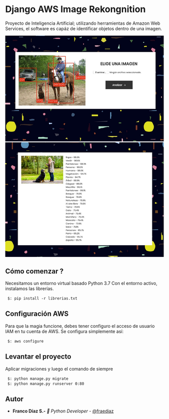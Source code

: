 # Django AWS Image Rekongnition

Proyecto de Inteligencia Artificial; utilizando herramientas de Amazon Web Services, el software es capáz de identificar objetos dentro de una imagen.

![Farmers Market Finder Demo](img/1.jpeg)
![Farmers Market Finder Demo](img/2.jpeg)

## Cómo comenzar ?

Necesitamos un entorno virtual basado Python 3.7
Con el entorno activo, instalamos las librerías.

```
 $: pip install -r librerias.txt
```

## Configuración AWS

Para que la magia funcione, debes tener configuro el acceso de usuario IAM en tu cuenta de AWS.
Se configura simplemente así:
```
 $: aws configure
```

## Levantar el proyecto
Aplicar migraciones y luego el comando de siempre
```
 $: python manage.py migrate
 $: python manage.py runserver 0:80
```

## Autor

* **Franco Díaz S.-**  *🐍 Python Developer* - [@fraediaz](https://github.com/fraediaz)
